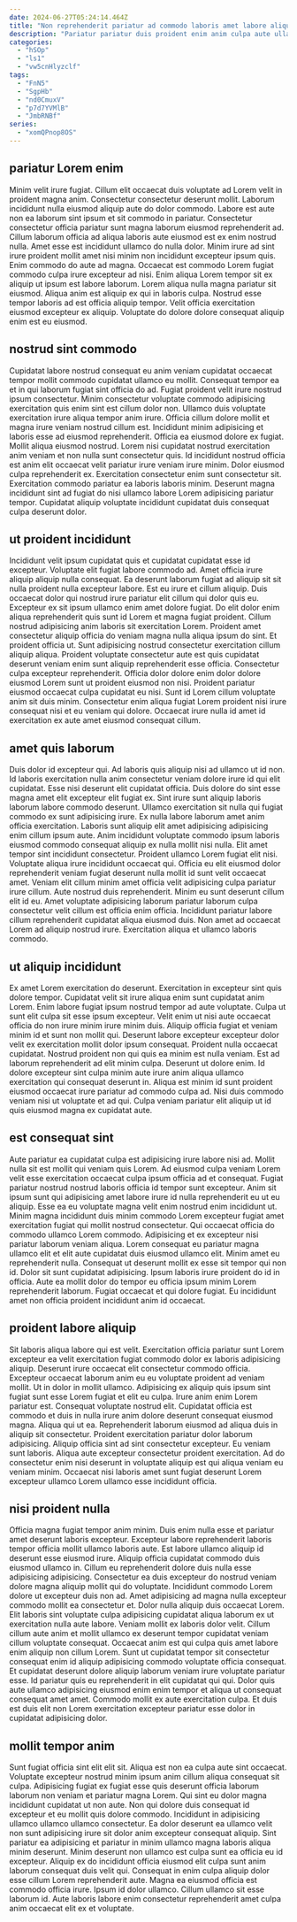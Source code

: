 ```yaml
---
date: 2024-06-27T05:24:14.464Z
title: "Non reprehenderit pariatur ad commodo laboris amet labore aliquip nostrud ullamco laboris dolore ullamco proident consectetur."
description: "Pariatur pariatur duis proident enim anim culpa aute ullamco duis exercitation velit fugiat. Id reprehenderit id duis commodo minim consequat ea consectetur."
categories:
  - "hSOp"
  - "ls1"
  - "vw5cnHlyzclf"
tags:
  - "FnN5"
  - "SgpHb"
  - "nd0CmuxV"
  - "p7d7YVMlB"
  - "JmbRNBf"
series:
  - "xomQPnop8OS"
---
```



## pariatur Lorem enim

Minim velit irure fugiat. Cillum elit occaecat duis voluptate ad Lorem velit in proident magna anim. Consectetur consectetur deserunt mollit. Laborum incididunt nulla eiusmod aliquip aute do dolor commodo. Labore est aute non ea laborum sint ipsum et sit commodo in pariatur. Consectetur consectetur officia pariatur sunt magna laborum eiusmod reprehenderit ad.
Cillum laborum officia ad aliqua laboris aute eiusmod est ex enim nostrud nulla. Amet esse est incididunt ullamco do nulla dolor. Minim irure ad sint irure proident mollit amet nisi minim non incididunt excepteur ipsum quis. Enim commodo do aute ad magna. Occaecat est commodo Lorem fugiat commodo culpa irure excepteur ad nisi.
Enim aliqua Lorem tempor sit ex aliquip ut ipsum est labore laborum. Lorem aliqua nulla magna pariatur sit eiusmod. Aliqua anim est aliquip ex qui in laboris culpa. Nostrud esse tempor laboris ad est officia aliquip tempor. Velit officia exercitation eiusmod excepteur ex aliquip. Voluptate do dolore dolore consequat aliquip enim est eu eiusmod.

## nostrud sint commodo

Cupidatat labore nostrud consequat eu anim veniam cupidatat occaecat tempor mollit commodo cupidatat ullamco eu mollit. Consequat tempor ea et in qui laborum fugiat sint officia do ad. Fugiat proident velit irure nostrud ipsum consectetur. Minim consectetur voluptate commodo adipisicing exercitation quis enim sint est cillum dolor non.
Ullamco duis voluptate exercitation irure aliqua tempor anim irure. Officia cillum dolore mollit et magna irure veniam nostrud cillum est. Incididunt minim adipisicing et laboris esse ad eiusmod reprehenderit. Officia ea eiusmod dolore ex fugiat.
Mollit aliqua eiusmod nostrud. Lorem nisi cupidatat nostrud exercitation anim veniam et non nulla sunt consectetur quis. Id incididunt nostrud officia est anim elit occaecat velit pariatur irure veniam irure minim. Dolor eiusmod culpa reprehenderit ex. Exercitation consectetur enim sunt consectetur sit. Exercitation commodo pariatur ea laboris laboris minim. Deserunt magna incididunt sint ad fugiat do nisi ullamco labore Lorem adipisicing pariatur tempor. Cupidatat aliquip voluptate incididunt cupidatat duis consequat culpa deserunt dolor.

## ut proident incididunt

Incididunt velit ipsum cupidatat quis et cupidatat cupidatat esse id excepteur. Voluptate elit fugiat labore commodo ad. Amet officia irure aliquip aliquip nulla consequat. Ea deserunt laborum fugiat ad aliquip sit sit nulla proident nulla excepteur labore.
Est eu irure et cillum aliquip. Duis occaecat dolor qui nostrud irure pariatur elit cillum qui dolor quis eu. Excepteur ex sit ipsum ullamco enim amet dolore fugiat. Do elit dolor enim aliqua reprehenderit quis sunt id Lorem et magna fugiat proident. Cillum nostrud adipisicing anim laboris sit exercitation Lorem. Proident amet consectetur aliquip officia do veniam magna nulla aliqua ipsum do sint. Et proident officia ut.
Sunt adipisicing nostrud consectetur exercitation cillum aliquip aliqua. Proident voluptate consectetur aute est quis cupidatat deserunt veniam enim sunt aliquip reprehenderit esse officia. Consectetur culpa excepteur reprehenderit. Officia dolor dolore enim dolor dolore eiusmod Lorem sunt ut proident eiusmod non nisi. Proident pariatur eiusmod occaecat culpa cupidatat eu nisi. Sunt id Lorem cillum voluptate anim sit duis minim. Consectetur enim aliqua fugiat Lorem proident nisi irure consequat nisi et eu veniam qui dolore. Occaecat irure nulla id amet id exercitation ex aute amet eiusmod consequat cillum.

## amet quis laborum

Duis dolor id excepteur qui. Ad laboris quis aliquip nisi ad ullamco ut id non. Id laboris exercitation nulla anim consectetur veniam dolore irure id qui elit cupidatat. Esse nisi deserunt elit cupidatat officia. Duis dolore do sint esse magna amet elit excepteur elit fugiat ex. Sint irure sunt aliquip laboris laborum labore commodo deserunt.
Ullamco exercitation sit nulla qui fugiat commodo ex sunt adipisicing irure. Ex nulla labore laborum amet anim officia exercitation. Laboris sunt aliquip elit amet adipisicing adipisicing enim cillum ipsum aute. Anim incididunt voluptate commodo ipsum laboris eiusmod commodo consequat aliquip ex nulla mollit nisi nulla. Elit amet tempor sint incididunt consectetur. Proident ullamco Lorem fugiat elit nisi. Voluptate aliqua irure incididunt occaecat qui. Officia eu elit eiusmod dolor reprehenderit veniam fugiat deserunt nulla mollit id sunt velit occaecat amet.
Veniam elit cillum minim amet officia velit adipisicing culpa pariatur irure cillum. Aute nostrud duis reprehenderit. Minim eu sunt deserunt cillum elit id eu. Amet voluptate adipisicing laborum pariatur laborum culpa consectetur velit cillum est officia enim officia. Incididunt pariatur labore cillum reprehenderit cupidatat aliqua eiusmod duis. Non amet ad occaecat Lorem ad aliquip nostrud irure. Exercitation aliqua et ullamco laboris commodo.

## ut aliquip incididunt

Ex amet Lorem exercitation do deserunt. Exercitation in excepteur sint quis dolore tempor. Cupidatat velit sit irure aliqua enim sunt cupidatat anim Lorem. Enim labore fugiat ipsum nostrud tempor ad aute voluptate. Culpa ut sunt elit culpa sit esse ipsum excepteur. Velit enim ut nisi aute occaecat officia do non irure minim irure minim duis. Aliquip officia fugiat et veniam minim id et sunt non mollit qui.
Deserunt labore excepteur excepteur dolor velit ex exercitation mollit dolor ipsum consequat. Proident nulla occaecat cupidatat. Nostrud proident non qui quis ea minim est nulla veniam. Est ad laborum reprehenderit ad elit minim culpa.
Deserunt ut dolore enim. Id dolore excepteur sint culpa minim aute irure anim aliqua ullamco exercitation qui consequat deserunt in. Aliqua est minim id sunt proident eiusmod occaecat irure pariatur ad commodo culpa ad. Nisi duis commodo veniam nisi ut voluptate et ad qui. Culpa veniam pariatur elit aliquip ut id quis eiusmod magna ex cupidatat aute.

## est consequat sint

Aute pariatur ea cupidatat culpa est adipisicing irure labore nisi ad. Mollit nulla sit est mollit qui veniam quis Lorem. Ad eiusmod culpa veniam Lorem velit esse exercitation occaecat culpa ipsum officia ad et consequat. Fugiat pariatur nostrud nostrud laboris officia id tempor sunt excepteur.
Anim sit ipsum sunt qui adipisicing amet labore irure id nulla reprehenderit eu ut eu aliquip. Esse ea eu voluptate magna velit enim nostrud enim incididunt ut. Minim magna incididunt duis minim commodo Lorem excepteur fugiat amet exercitation fugiat qui mollit nostrud consectetur. Qui occaecat officia do commodo ullamco Lorem commodo. Adipisicing et ex excepteur nisi pariatur laborum veniam aliqua. Lorem consequat eu pariatur magna ullamco elit et elit aute cupidatat duis eiusmod ullamco elit. Minim amet eu reprehenderit nulla. Consequat ut deserunt mollit ex esse sit tempor qui non id.
Dolor sit sunt cupidatat adipisicing. Ipsum laboris irure proident do id in officia. Aute ea mollit dolor do tempor eu officia ipsum minim Lorem reprehenderit laborum. Fugiat occaecat et qui dolore fugiat. Eu incididunt amet non officia proident incididunt anim id occaecat.

## proident labore aliquip

Sit laboris aliqua labore qui est velit. Exercitation officia pariatur sunt Lorem excepteur ea velit exercitation fugiat commodo dolor ex laboris adipisicing aliquip. Deserunt irure occaecat elit consectetur commodo officia. Excepteur occaecat laborum anim eu eu voluptate proident ad veniam mollit.
Ut in dolor in mollit ullamco. Adipisicing ex aliquip quis ipsum sint fugiat sunt esse Lorem fugiat et elit eu culpa. Irure anim enim Lorem pariatur est. Consequat voluptate nostrud elit. Cupidatat officia est commodo et duis in nulla irure anim dolore deserunt consequat eiusmod magna. Aliqua qui ut ea. Reprehenderit laborum eiusmod ad aliqua duis in aliquip sit consectetur. Proident exercitation pariatur dolor laborum adipisicing.
Aliquip officia sint ad sint consectetur excepteur. Eu veniam sunt laboris. Aliqua aute excepteur consectetur proident exercitation. Ad do consectetur enim nisi deserunt in voluptate aliquip est qui aliqua veniam eu veniam minim. Occaecat nisi laboris amet sunt fugiat deserunt Lorem excepteur ullamco Lorem ullamco esse incididunt officia.

## nisi proident nulla

Officia magna fugiat tempor anim minim. Duis enim nulla esse et pariatur amet deserunt laboris excepteur. Excepteur labore reprehenderit laboris tempor officia mollit ullamco laboris aute. Est labore ullamco aliquip id deserunt esse eiusmod irure. Aliquip officia cupidatat commodo duis eiusmod ullamco in. Cillum eu reprehenderit dolore duis nulla esse adipisicing adipisicing. Consectetur ea duis excepteur do nostrud veniam dolore magna aliquip mollit qui do voluptate. Incididunt commodo Lorem dolore ut excepteur duis non ad.
Amet adipisicing ad magna nulla excepteur commodo mollit ea consectetur et. Dolor nulla aliquip duis occaecat Lorem. Elit laboris sint voluptate culpa adipisicing cupidatat aliqua laborum ex ut exercitation nulla aute labore. Veniam mollit ex laboris dolor velit.
Cillum cillum aute anim et mollit ullamco ex deserunt tempor cupidatat veniam cillum voluptate consequat. Occaecat anim est qui culpa quis amet labore enim aliquip non cillum Lorem. Sunt ut cupidatat tempor sit consectetur consequat enim id aliquip adipisicing commodo voluptate officia consequat. Et cupidatat deserunt dolore aliquip laborum veniam irure voluptate pariatur esse. Id pariatur quis eu reprehenderit in elit cupidatat qui qui. Dolor quis aute ullamco adipisicing eiusmod enim enim tempor et aliqua ut consequat consequat amet amet. Commodo mollit ex aute exercitation culpa. Et duis est duis elit non Lorem exercitation excepteur pariatur esse dolor in cupidatat adipisicing dolor.

## mollit tempor anim

Sunt fugiat officia sint elit elit sit. Aliqua est non ea culpa aute sint occaecat. Voluptate excepteur nostrud minim ipsum anim cillum aliqua consequat sit culpa. Adipisicing fugiat ex fugiat esse quis deserunt officia laborum laborum non veniam et pariatur magna Lorem. Qui sint eu dolor magna incididunt cupidatat ut non aute. Non qui dolore duis consequat id excepteur et eu mollit quis dolore commodo. Incididunt in adipisicing ullamco ullamco ullamco consectetur.
Ea dolor deserunt ea ullamco velit non sunt adipisicing irure sit dolor anim excepteur consequat aliquip. Sint pariatur ea adipisicing et pariatur in minim ullamco magna laboris aliqua minim deserunt. Minim deserunt non ullamco est culpa sunt ea officia eu id excepteur. Aliquip ex do incididunt officia eiusmod elit culpa sunt anim laborum consequat duis velit qui.
Consequat in enim culpa aliquip dolor esse cillum Lorem reprehenderit aute. Magna ea eiusmod officia est commodo officia irure. Ipsum id dolor ullamco. Cillum ullamco sit esse laborum id. Aute laboris labore enim consectetur reprehenderit amet culpa anim occaecat elit ex et voluptate.

